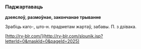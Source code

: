 ### Паджартаваць
**дзеяслоў, размоўнае, закончанае трыванне**

Зрабіць каго-, што-н. прадметам жартаў, забавы. П. з дзівака.

<a rel="author">[http://rv-blr.com/](http://rv-blr.com/slounik.jsp?letterId=0&maskId=0&pageId=2025)</a>
